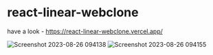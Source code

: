 # react-linear-webclone

have a look - https://react-linear-webclone.vercel.app/

![Screenshot 2023-08-26 094138](https://github.com/zenn99-arch/react-linear-webclone/assets/72511459/7ebdcad5-5236-4d94-a58c-dba2ea9479e1)
![Screenshot 2023-08-26 094155](https://github.com/zenn99-arch/react-linear-webclone/assets/72511459/6139af9e-b452-465b-82ce-1f2d14704664)
